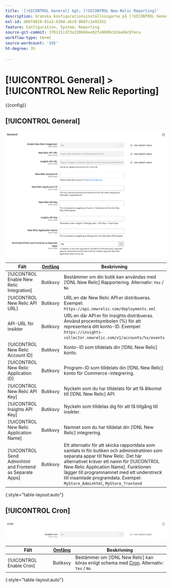 ```yaml
---
title: '[!UICONTROL General] &gt; [!UICONTROL New Relic Reporting]'
description: Granska konfigurationsinställningarna på [!UICONTROL General] &gt; [!UICONTROL New Relic Reporting] sidan för Commerce Admin.
exl-id: d6bf4810-81a3-420d-abc9-9b87c1e92551
feature: Configuration, System, Reporting
source-git-commit: 370131cd73a320b04ee92fa9609cb24ad4c07eca
workflow-type: tm+mt
source-wordcount: '195'
ht-degree: 3%

---
```


# [!UICONTROL General] > [!UICONTROL New Relic Reporting]

{{config}}

## [!UICONTROL General]

![Allmänt](./assets/new-relic-reporting-general.png)<!-- zoom -->

<!-- [General](https://docs.magento.com/user-guide/reports/new-relic-reporting.html) -->

| Fält | [Omfång](../../getting-started/websites-stores-views.md#scope-settings) | Beskrivning |
|--- |--- |--- |
| [!UICONTROL Enable New Relic Integration] | Butiksvy | Bestämmer om din butik kan användas med [!DNL New Relic] Rapportering. Alternativ: `Yes` / `No` |
| [!UICONTROL New Relic API URL] | Butiksvy | URL:en där New Relic API:er distribueras. Exempel: `https://api.newrelic.com/deployments.xml` |
| API-URL för insikter | Butiksvy | URL:en där API:er för Insights distribueras. Använd procentsymbolen (%) för att representera ditt konto-ID. Exempel: `https://insights-collector.newrelic.com/v1/accounts/%s/events` |
| [!UICONTROL New Relic Account ID] | Butiksvy | Konto-ID som tilldelats din [!DNL New Relic] konto. |
| [!UICONTROL New Relic Application ID] | Butiksvy | Program-ID som tilldelats din [!DNL New Relic] konto för Commerce-integrering. |
| [!UICONTROL New Relic API Key] | Butiksvy | Nyckeln som du har tilldelats för att få åtkomst till [!DNL New Relic] API. |
| [!UICONTROL Insights API Key] | Butiksvy | Nyckeln som tilldelas dig för att få tillgång till insikter. |
| [!UICONTROL New Relic Application Name] | Butiksvy | Namnet som du har tilldelat din [!DNL New Relic] integrering. |
| [!UICONTROL Send Adminhtml and Frontend as Separate Apps] | Butiksvy | Ett alternativ för att skicka rapportdata som samlats in för butiken och administratören som separata appar till New Relic. Det här alternativet kräver ett namn för [!UICONTROL New Relic Application Name]. Funktionen lägger till programnamnet med ett understreck till insamlade programdata. Exempel: `MyStore_Adminhtml`, `MyStore_frontend` |

{:style=&quot;table-layout:auto&quot;}

## [!UICONTROL Cron]

![Cron](./assets/new-relic-reporting-cron.png)<!-- zoom -->

<!-- Cron](https://docs.magento.com/user-guide/system/cron.html) -->

| Fält | [Omfång](../../getting-started/websites-stores-views.md#scope-settings) | Beskrivning |
|--- |--- |--- |
| [!UICONTROL Enable Cron] | Butiksvy | Bestämmer om [!DNL New Relic] kan köras enligt schema med [Cron](../../systems/cron.md). Alternativ: `Yes` / `No` |

{:style=&quot;table-layout:auto&quot;}
